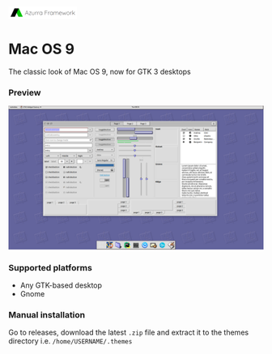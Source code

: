 [![built-with-azurra-framework](https://github.com/B00merang-Project/B00merang-Project.github.io/blob/master/resources/badges/azurra/badge_smaller.png)](https://github.com/B00merang-Project/Azurra_framework)

# Mac OS 9
The classic look of Mac OS 9, now for GTK 3 desktops

### Preview
![mac-os-9-classic](https://github.com/B00merang-Project/gallery/raw/master/Mac%20OS%209%20Classic%20(3).png)

### Supported platforms
- Any GTK-based desktop
- Gnome

### Manual installation
Go to releases, download the latest `.zip` file and extract it to the themes directory i.e. `/home/USERNAME/.themes`
